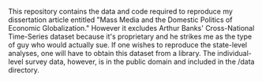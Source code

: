 This repository contains the data and code required to reproduce my dissertation article entitled "Mass Media and the Domestic Politics of Economic Globalization." However it excludes Arthur Banks' Cross-National Time-Series dataset because it's proprietary and he strikes me as the type of guy who would actually sue. If one wishes to reproduce the state-level analyses, one will have to obtain this dataset from a library. The individual-level survey data, however, is in the public domain and included in the /data directory.